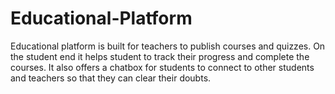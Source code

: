# Educational-Platform
Educational platform is built for teachers to publish courses and quizzes. On the student end it helps student to track their progress and complete the courses. It also offers a chatbox for students to connect to other students and  teachers so that they can clear their doubts.
